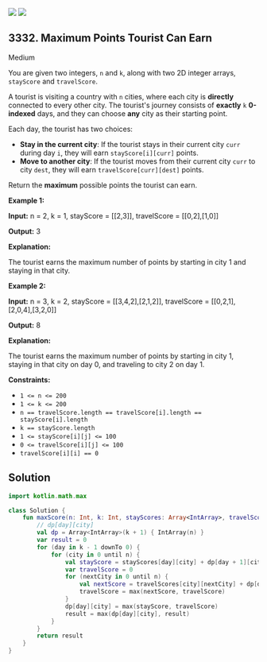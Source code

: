 [![](https://img.shields.io/github/stars/javadev/LeetCode-in-Kotlin?label=Stars&style=flat-square)](https://github.com/javadev/LeetCode-in-Kotlin)
[![](https://img.shields.io/github/forks/javadev/LeetCode-in-Kotlin?label=Fork%20me%20on%20GitHub%20&style=flat-square)](https://github.com/javadev/LeetCode-in-Kotlin/fork)

## 3332\. Maximum Points Tourist Can Earn

Medium

You are given two integers, `n` and `k`, along with two 2D integer arrays, `stayScore` and `travelScore`.

A tourist is visiting a country with `n` cities, where each city is **directly** connected to every other city. The tourist's journey consists of **exactly** `k` **0-indexed** days, and they can choose **any** city as their starting point.

Each day, the tourist has two choices:

*   **Stay in the current city**: If the tourist stays in their current city `curr` during day `i`, they will earn `stayScore[i][curr]` points.
*   **Move to another city**: If the tourist moves from their current city `curr` to city `dest`, they will earn `travelScore[curr][dest]` points.

Return the **maximum** possible points the tourist can earn.

**Example 1:**

**Input:** n = 2, k = 1, stayScore = \[\[2,3]], travelScore = \[\[0,2],[1,0]]

**Output:** 3

**Explanation:**

The tourist earns the maximum number of points by starting in city 1 and staying in that city.

**Example 2:**

**Input:** n = 3, k = 2, stayScore = \[\[3,4,2],[2,1,2]], travelScore = \[\[0,2,1],[2,0,4],[3,2,0]]

**Output:** 8

**Explanation:**

The tourist earns the maximum number of points by starting in city 1, staying in that city on day 0, and traveling to city 2 on day 1.

**Constraints:**

*   `1 <= n <= 200`
*   `1 <= k <= 200`
*   `n == travelScore.length == travelScore[i].length == stayScore[i].length`
*   `k == stayScore.length`
*   `1 <= stayScore[i][j] <= 100`
*   `0 <= travelScore[i][j] <= 100`
*   `travelScore[i][i] == 0`

## Solution

```kotlin
import kotlin.math.max

class Solution {
    fun maxScore(n: Int, k: Int, stayScores: Array<IntArray>, travelScores: Array<IntArray>): Int {
        // dp[day][city]
        val dp = Array<IntArray>(k + 1) { IntArray(n) }
        var result = 0
        for (day in k - 1 downTo 0) {
            for (city in 0 until n) {
                val stayScore = stayScores[day][city] + dp[day + 1][city]
                var travelScore = 0
                for (nextCity in 0 until n) {
                    val nextScore = travelScores[city][nextCity] + dp[day + 1][nextCity]
                    travelScore = max(nextScore, travelScore)
                }
                dp[day][city] = max(stayScore, travelScore)
                result = max(dp[day][city], result)
            }
        }
        return result
    }
}
```
